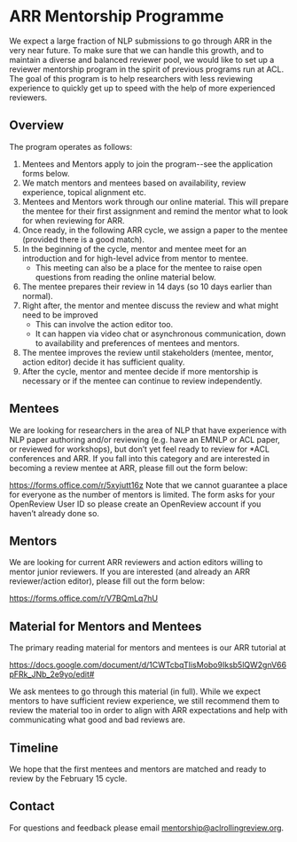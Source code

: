 # ARR Mentorship Programme 
 
We expect a large fraction of NLP submissions to go through ARR in the very near future. To make sure that we can handle this growth, and to maintain a diverse and balanced reviewer pool, we would like to set up a reviewer mentorship program in the spirit of previous programs run at ACL. The goal of this program is to help researchers with less reviewing experience to quickly get up to speed with the help of more experienced reviewers.   
## Overview
The program operates as follows:
1) Mentees and Mentors apply to join the program--see the application forms below.  
2) We match mentors and mentees based on availability, review experience, topical alignment etc. 
3) Mentees and Mentors work through our online material. This will prepare the mentee for their first assignment and remind the mentor what to look for when reviewing for ARR. 
4) Once ready, in the following ARR cycle, we assign a paper to the mentee (provided there is a good match). 
5) In the beginning of the cycle, mentor and mentee meet for an introduction and for high-level advice from mentor to mentee.
   * This meeting can also be a place for the mentee to raise open questions from reading the online material below. 
6) The mentee prepares their review in 14 days (so 10 days earlier than normal).
7) Right after, the mentor and mentee discuss the review and what might need to be improved
   * This can involve the action editor too.
   * It can happen via video chat or asynchronous communication, down to availability and preferences of mentees and mentors. 
8) The mentee improves the review until stakeholders (mentee, mentor, action editor) decide it has sufficient quality. 
9) After the cycle, mentor and mentee decide if more mentorship is necessary or if the mentee can continue to review independently. 

## Mentees

We are looking for researchers in the area of NLP that have experience with NLP paper authoring and/or reviewing (e.g. have an EMNLP or ACL paper, or reviewed for workshops), but don’t yet feel ready to review for *ACL conferences and ARR. If you fall into this category and are interested in becoming a review mentee at ARR, please fill out the form below:

https://forms.office.com/r/5xyiutt16z 
Note that we cannot guarantee a place for everyone as the number of mentors is limited.
The form asks for your OpenReview User ID so please create an OpenReview account if you haven’t already done so.

## Mentors
We are looking for current ARR reviewers and action editors willing to mentor junior reviewers. If you are interested (and already an ARR reviewer/action editor), please fill out the form below:

https://forms.office.com/r/V7BQmLq7hU 

## Material for Mentors and Mentees
The primary reading material for mentors and mentees is our ARR tutorial at

https://docs.google.com/document/d/1CWTcbqTIisMobo9Iksb5lQW2gnV66pFRk_JNb_2e9yo/edit#

We ask mentees to go through this material (in full). While we expect mentors to have sufficient review experience, we still recommend them to review the material too in order to align with ARR expectations and help with communicating what good and bad reviews are. 

## Timeline

We hope that the first mentees and mentors are matched and ready to review by the February 15 cycle.  

## Contact

For questions and feedback please email mentorship@aclrollingreview.org. 

